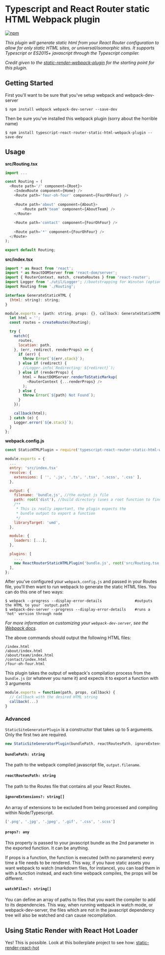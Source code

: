 # Typescript and React Router static HTML Webpack plugin

[![npm](https://img.shields.io/npm/v/typescript-react-router-static-html-webpack-plugin.svg?style=flat&maxAge=3600)](https://www.npmjs.com/package/typescript-react-router-static-html-webpack-plugin)

*This plugin will generate static html from your React Router configuration to allow 
for only static HTML sites, or universal/isomorphic sites.  It supports Typescript
or ES2015+ javascript through the Typescript compiler.*

*Credit given to the [static-render-webpack-plugin](https://github.com/qimingweng/static-render-webpack-plugin)
for the starting point for this plugin.*

## Getting Started

First you'll want to be sure that you've setup webpack and webpack-dev-server
```
$ npm install webpack webpack-dev-server --save-dev 
```
Then be sure you've installed this webpack plugin (sorry about the horrible name)
```
$ npm install typescript-react-router-static-html-webpack-plugin --save-dev
```

## Usage

**src/Routing.tsx**
```javascript
import ...

const Routing = (
  <Route path='/' component={Root}>
    <IndexRoute component={Home} />
    <Route path='four-oh-four' component={FourOhFour} />
    
    <Route path='about' component={About}>
        <Route path'team' component={AboutTeam} />
    </Route>
    
    <Route path='contact' component={FourOhFour} />
    
    <Route path='*' component={FourOhFour} />
  </Route>
);

export default Routing;
```

**src/index.tsx**
```javascript
import * as React from 'react';
import * as ReactDOMServer from 'react-dom/server';
import { RouterContext, match, createRoutes } from 'react-router';
import Logger from './util/Logger'; //bootstrapping for Winston (optional)
import Routing from './Routing';

interface GenerateStaticHTML {
  (html: string): string;
}

module.exports = (path: string, props: {}, callback: GenerateStaticHTML) => {
  let html = '';
  const routes = createRoutes(Routing);

  try {
    match({
      routes,
      location: path,
    }, (err, redirect, renderProps) => {
      if (err) {
        throw Error(`${err.stack}`);
      } else if (redirect) {
        //Logger.info(`Redirecting: ${redirect}`);
      } else if (renderProps) {
        html = ReactDOMServer.renderToStaticMarkup(
          <RouterContext {...renderProps} />
        );
      } else {
        throw Error(`${path} Not Found`);
      }
    });

    callback(html);
  } catch (e) {
    Logger.error(`${e.stack}`);
  }
};
```

**webpack.config.js**
```javascript
const StaticHTMLPlugin = require('typescript-react-router-static-html-webpack-plugin');

module.exports = {
  ...
  entry: 'src/index.tsx'
  resolve: {
    extensions: [ '', '.js', '.ts', '.tsx', '.scss', '.css' ],
  },

  output: {
    filename: 'bundle.js', //the output js file
    path: root('dist'), //build directory (uses a root function to find the abs path)
    /**
     * This is really important, the plugin expects the
     * bundle output to export a function
     */
    libraryTarget: 'umd',
  },

  module: {
    loaders: [...],
  },

  plugins: [
    ...,
    new ReactRouterStaticHTMLPlugin('bundle.js', root('src/Routing.tsx')),
  ],
};
```

After you've configured your `webpack.config.js` and passed in your Routes file,
you'll then want to run webpack to generate the static HTML files.  You can do 
this one of two ways:

```
$ webpack --progress --display-error-details               #outputs the HTML to your `output.path` 
$ webpack-dev-server --progress --display-error-details    #runs a 'hot' version through node 
```
*For more information on customizing your `webpack-dev-server`, see the 
[Webpack docs](https://webpack.github.io/docs/webpack-dev-server.html).*

The above commands should output the following HTML files:
```
/index.html
/about/index.html
/about/team/index.html
/contact/index.html
/four-oh-four.html
```

This plugin takes the output of webpack's compilation process from the `bundle.js` 
(or whatever you name it) and expects it to export a function with 3 arguments

```javascript
module.exports = function(path, props, callback) {
  // Callback with the desired HTML string
  callback(...)
}
```

### Advanced

`StaticSiteGeneratorPlugin` is a constructor that takes up to 5 arguments.  Only the first two are required.

```javascript
new StaticSiteGeneratorPlugin(bundlePath, reactRoutesPath, ignoreExtensions, props, watchFiles)
```

#### `bundlePath: string`
The path to the webpack compiled javascript file, `output.filename`.

#### `reactRoutesPath: string`
The path to the Routes file that contains all your React Routes.

#### `ignoreExtensions?: string[]`
An array of extensions to be excluded from being processed and compiling within Node/Typescript.

```javascript
['.png', '.jpg', '.jpeg', '.gif', '.css', '.scss']
```

#### `props?: any`
This property is passed to your javascript bundle as the 2nd parameter in the exported function. It can be anything.

If props is a function, the function is executed (with no parameters) every time a file needs to be rendered. This way, if you have static assets you want webpack to watch (markdown files, for instance), you can load them in with a function instead, and each time webpack compiles, the props will be different.

#### `watchFiles?: string[]`
You can define an array of paths to files that you want the compiler to add to its dependencies. This way, when running webpack in watch mode, or webpack-dev-server, the files which are not in the javascript dependency tree will also be watched and can cause recompilation.


## Using Static Render with React Hot Loader

Yes! This is possible. Look at this boilerplate project to see how: [static-render-react-hot](https://github.com/qimingweng/static-render-react-hot)